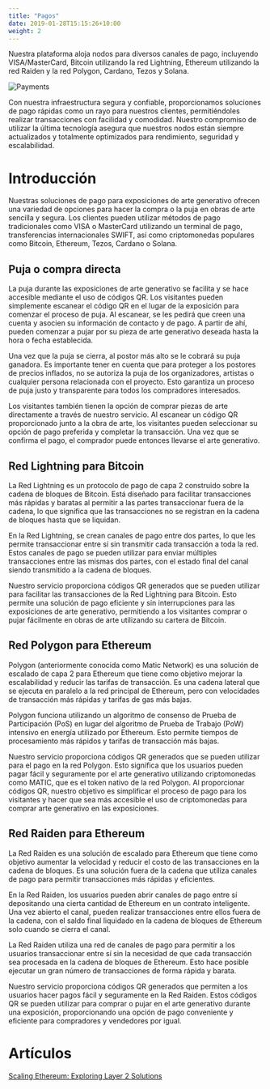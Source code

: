 ```yaml
---
title: "Pagos"
date: 2019-01-28T15:15:26+10:00
weight: 2
---
```


Nuestra plataforma aloja nodos para diversos canales de pago, incluyendo VISA/MasterCard, Bitcoin utilizando la red Lightning, Ethereum utilizando la red Raiden y la red Polygon, Cardano, Tezos y Solana.

![Payments](/images/illustrations/payments.png)

Con nuestra infraestructura segura y confiable, proporcionamos soluciones de pago rápidas como un rayo para nuestros clientes, permitiéndoles realizar transacciones con facilidad y comodidad. Nuestro compromiso de utilizar la última tecnología asegura que nuestros nodos están siempre actualizados y totalmente optimizados para rendimiento, seguridad y escalabilidad.

# Introducción

Nuestras soluciones de pago para exposiciones de arte generativo ofrecen una variedad de opciones para hacer la compra o la puja en obras de arte sencilla y segura. Los clientes pueden utilizar métodos de pago tradicionales como VISA o MasterCard utilizando un terminal de pago, transferencias internacionales SWIFT, así como criptomonedas populares como Bitcoin, Ethereum, Tezos, Cardano o Solana.

## Puja o compra directa

La puja durante las exposiciones de arte generativo se facilita y se hace accesible mediante el uso de códigos QR. Los visitantes pueden simplemente escanear el código QR en el lugar de la exposición para comenzar el proceso de puja. Al escanear, se les pedirá que creen una cuenta y asocien su información de contacto y de pago. A partir de ahí, pueden comenzar a pujar por su pieza de arte generativo deseada hasta la hora o fecha establecida.

Una vez que la puja se cierra, al postor más alto se le cobrará su puja ganadora. Es importante tener en cuenta que para proteger a los postores de precios inflados, no se autoriza la puja de los organizadores, artistas o cualquier persona relacionada con el proyecto. Esto garantiza un proceso de puja justo y transparente para todos los compradores interesados.

Los visitantes también tienen la opción de comprar piezas de arte directamente a través de nuestro servicio. Al escanear un código QR proporcionado junto a la obra de arte, los visitantes pueden seleccionar su opción de pago preferida y completar la transacción. Una vez que se confirma el pago, el comprador puede entonces llevarse el arte generativo.

## Red Lightning para Bitcoin

La Red Lightning es un protocolo de pago de capa 2 construido sobre la cadena de bloques de Bitcoin. Está diseñado para facilitar transacciones más rápidas y baratas al permitir a las partes transaccionar fuera de la cadena, lo que significa que las transacciones no se registran en la cadena de bloques hasta que se liquidan.

En la Red Lightning, se crean canales de pago entre dos partes, lo que les permite transaccionar entre sí sin transmitir cada transacción a toda la red. Estos canales de pago se pueden utilizar para enviar múltiples transacciones entre las mismas dos partes, con el estado final del canal siendo transmitido a la cadena de bloques.

Nuestro servicio proporciona códigos QR generados que se pueden utilizar para facilitar las transacciones de la Red Lightning para Bitcoin. Esto permite una solución de pago eficiente y sin interrupciones para las exposiciones de arte generativo, permitiendo a los visitantes comprar o pujar fácilmente en obras de arte utilizando su cartera de Bitcoin.

## Red Polygon para Ethereum

Polygon (anteriormente conocida como Matic Network) es una solución de escalado de capa 2 para Ethereum que tiene como objetivo mejorar la escalabilidad y reducir las tarifas de transacción. Es una cadena lateral que se ejecuta en paralelo a la red principal de Ethereum, pero con velocidades de transacción más rápidas y tarifas de gas más bajas.

Polygon funciona utilizando un algoritmo de consenso de Prueba de Participación (PoS) en lugar del algoritmo de Prueba de Trabajo (PoW) intensivo en energía utilizado por Ethereum. Esto permite tiempos de procesamiento más rápidos y tarifas de transacción más bajas.

Nuestro servicio proporciona códigos QR generados que se pueden utilizar para el pago en la red Polygon. Esto significa que los usuarios pueden pagar fácil y seguramente por el arte generativo utilizando criptomonedas como MATIC, que es el token nativo de la red Polygon. Al proporcionar códigos QR, nuestro objetivo es simplificar el proceso de pago para los visitantes y hacer que sea más accesible el uso de criptomonedas para comprar arte generativo en las exposiciones.

## Red Raiden para Ethereum

La Red Raiden es una solución de escalado para Ethereum que tiene como objetivo aumentar la velocidad y reducir el costo de las transacciones en la cadena de bloques. Es una solución fuera de la cadena que utiliza canales de pago para permitir transacciones más rápidas y eficientes.

En la Red Raiden, los usuarios pueden abrir canales de pago entre sí depositando una cierta cantidad de Ethereum en un contrato inteligente. Una vez abierto el canal, pueden realizar transacciones entre ellos fuera de la cadena, con el saldo final liquidado en la cadena de bloques de Ethereum solo cuando se cierra el canal.

La Red Raiden utiliza una red de canales de pago para permitir a los usuarios transaccionar entre sí sin la necesidad de que cada transacción sea procesada en la cadena de bloques de Ethereum. Esto hace posible ejecutar un gran número de transacciones de forma rápida y barata.

Nuestro servicio proporciona códigos QR generados que permiten a los usuarios hacer pagos fácil y seguramente en la Red Raiden. Estos códigos QR se pueden utilizar para comprar o pujar en el arte generativo durante una exposición, proporcionando una opción de pago conveniente y eficiente para compradores y vendedores por igual.

# Artículos

[Scaling Ethereum: Exploring Layer 2 Solutions](https://medium.com/coinmonks/scaling-ethereum-exploring-layer-2-solutions-1fd26943f55e)
